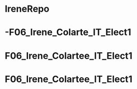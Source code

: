 # IreneRepo
# -F06_Irene_Colarte_IT_Elect1
# F06_Irene_Colartee_IT_Elect1
# F06_Irene_Colartee_IT_Elect1
